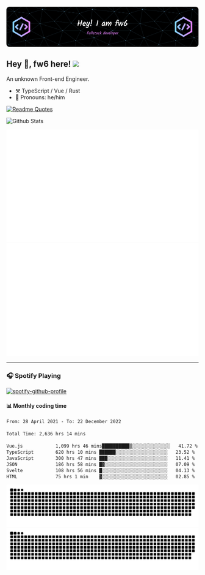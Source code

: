 ![Header](github-header-image.png)

## Hey 👋, fw6 here! <img src="https://github.githubassets.com/images/mona-whisper.gif" height="24" />


An unknown Front-end Engineer.

-   :hammer_and_pick: TypeScript / Vue / Rust
-   :man: Pronouns: he/him


[![Readme Quotes](https://quotes-github-readme.vercel.app/api?type=horizontal&theme=algolia)](https://github.com/piyushsuthar/github-readme-quotes)



![Github Stats](https://github-readme-stats.vercel.app/api?username=fw6&bg_color=30,e96443,904e95&title_color=fff&text_color=fff)

![](https://raw.githubusercontent.com/fw6/github-stats-transparent/output/generated/overview.svg)
![](https://raw.githubusercontent.com/fw6/github-stats-transparent/output/generated/languages.svg)


---

### 🎧 Spotify Playing

<!-- ![spotify-github-profile](/img/default.svg) -->

[![spotify-github-profile](https://spotify-github-profile.vercel.app/api/view?uid=r6wn4hdvypv0lkzyrj0e0pjct&cover_image=true&theme=default&bar_color=53b14f&bar_color_cover=true)](https://github.com/kittinan/spotify-github-profile)
#### :bar_chart: Monthly coding time

<!--START_SECTION:waka-->

```text
From: 28 April 2021 - To: 22 December 2022

Total Time: 2,636 hrs 14 mins

Vue.js            1,099 hrs 46 mins██████████▒░░░░░░░░░░░░░░   41.72 %
TypeScript        620 hrs 10 mins ██████░░░░░░░░░░░░░░░░░░░   23.52 %
JavaScript        300 hrs 47 mins ███░░░░░░░░░░░░░░░░░░░░░░   11.41 %
JSON              186 hrs 58 mins █▓░░░░░░░░░░░░░░░░░░░░░░░   07.09 %
Svelte            108 hrs 56 mins █░░░░░░░░░░░░░░░░░░░░░░░░   04.13 %
HTML              75 hrs 1 min    ▓░░░░░░░░░░░░░░░░░░░░░░░░   02.85 %
```

<!--END_SECTION:waka-->




![github contribution grid snake animation](https://raw.githubusercontent.com/platane/platane/output/github-contribution-grid-snake-dark.svg#gh-dark-mode-only)![github contribution grid snake animation](https://raw.githubusercontent.com/platane/platane/output/github-contribution-grid-snake.svg#gh-light-mode-only)
